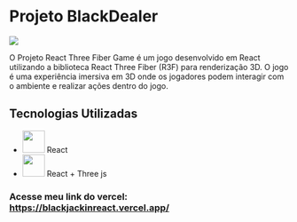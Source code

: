 # Projeto BlackDealer
<img src="https://media.giphy.com/media/v1.Y2lkPTc5MGI3NjExdXAyemZxdXdtcnZnb3VjaXZlajZrZnR0Z3MzYmZmdjdjYm51d2oycCZlcD12MV9pbnRlcm5hbF9naWZfYnlfaWQmY3Q9Zw/WafHYSwqFjfrXz8Wzz/giphy.gif" >
<p>O Projeto React Three Fiber Game é um jogo desenvolvido em React utilizando a biblioteca React Three Fiber (R3F) para renderização 3D. O jogo é uma experiência imersiva em 3D onde os jogadores podem interagir com o ambiente e realizar ações dentro do jogo.</p>


 ## Tecnologias Utilizadas

<ul>
  <li><img src="https://brandslogos.com/wp-content/uploads/images/large/react-logo.png" style= " width:40px; "> React</li>
  <li><img src="https://global.discourse-cdn.com/standard17/uploads/threejs/original/2X/e/e4f86d2200d2d35c30f7b1494e96b9595ebc2751.png" style= " width:40px; "> React + Three js</li>
</ul>


### Acesse meu link do vercel: https://blackjackinreact.vercel.app/
